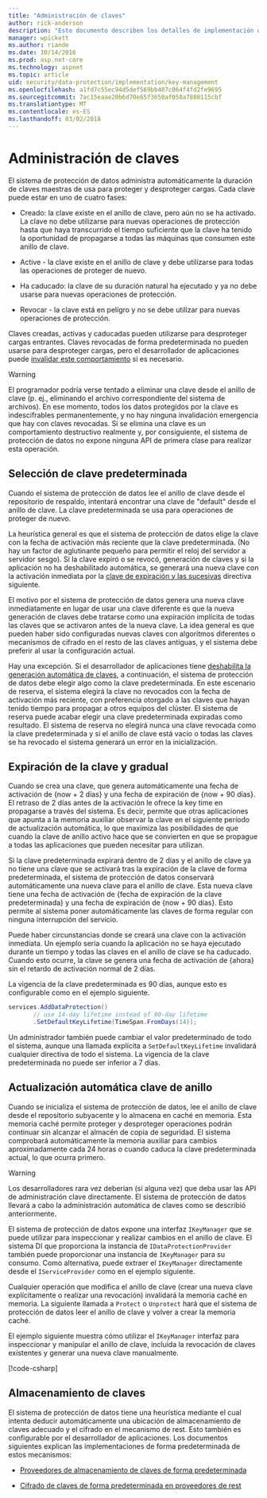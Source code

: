 ```yaml
---
title: "Administración de claves"
author: rick-anderson
description: "Este documento describen los detalles de implementación de la administración de claves de protección las API de datos principal de ASP.NET."
manager: wpickett
ms.author: riande
ms.date: 10/14/2016
ms.prod: asp.net-core
ms.technology: aspnet
ms.topic: article
uid: security/data-protection/implementation/key-management
ms.openlocfilehash: a1fd7c55ec94d5def569bb407c064f4fd2fe9695
ms.sourcegitcommit: 7ac15eaae20b6d70e65f3650af050a7880115cbf
ms.translationtype: MT
ms.contentlocale: es-ES
ms.lasthandoff: 03/02/2018
---
```

# <a name="key-management"></a>Administración de claves

<a name="data-protection-implementation-key-management"></a>

El sistema de protección de datos administra automáticamente la duración de claves maestras de usa para proteger y desproteger cargas. Cada clave puede estar en uno de cuatro fases:

* Creado: la clave existe en el anillo de clave, pero aún no se ha activado. La clave no debe utilizarse para nuevas operaciones de protección hasta que haya transcurrido el tiempo suficiente que la clave ha tenido la oportunidad de propagarse a todas las máquinas que consumen este anillo de clave.

* Active - la clave existe en el anillo de clave y debe utilizarse para todas las operaciones de proteger de nuevo.

* Ha caducado: la clave de su duración natural ha ejecutado y ya no debe usarse para nuevas operaciones de protección.

* Revocar - la clave está en peligro y no se debe utilizar para nuevas operaciones de protección.

Claves creadas, activas y caducadas pueden utilizarse para desproteger cargas entrantes. Claves revocadas de forma predeterminada no pueden usarse para desproteger cargas, pero el desarrollador de aplicaciones puede [invalidar este comportamiento](../consumer-apis/dangerous-unprotect.md#data-protection-consumer-apis-dangerous-unprotect) si es necesario.

>[!WARNING]
> El programador podría verse tentado a eliminar una clave desde el anillo de clave (p. ej., eliminando el archivo correspondiente del sistema de archivos). En ese momento, todos los datos protegidos por la clave es indescifrables permanentemente, y no hay ninguna invalidación emergencia que hay con claves revocadas. Si se elimina una clave es un comportamiento destructivo realmente y, por consiguiente, el sistema de protección de datos no expone ninguna API de primera clase para realizar esta operación.

## <a name="default-key-selection"></a>Selección de clave predeterminada

Cuando el sistema de protección de datos lee el anillo de clave desde el repositorio de respaldo, intentará encontrar una clave de "default" desde el anillo de clave. La clave predeterminada se usa para operaciones de proteger de nuevo.

La heurística general es que el sistema de protección de datos elige la clave con la fecha de activación más reciente que la clave predeterminada. (No hay un factor de aglutinante pequeño para permitir el reloj del servidor a servidor sesgo). Si la clave expiró o se revocó, generación de claves y si la aplicación no ha deshabilitado automática, se generará una nueva clave con la activación inmediata por la [clave de expiración y las sucesivas](xref:security/data-protection/implementation/key-management#data-protection-implementation-key-management-expiration) directiva siguiente.

El motivo por el sistema de protección de datos genera una nueva clave inmediatamente en lugar de usar una clave diferente es que la nueva generación de claves debe tratarse como una expiración implícita de todas las claves que se activaron antes de la nueva clave. La idea general es que pueden haber sido configuradas nuevas claves con algoritmos diferentes o mecanismos de cifrado en el resto de las claves antiguas, y el sistema debe preferir al usar la configuración actual.

Hay una excepción. Si el desarrollador de aplicaciones tiene [deshabilita la generación automática de claves](xref:security/data-protection/configuration/overview#disableautomatickeygeneration), a continuación, el sistema de protección de datos debe elegir algo como la clave predeterminada. En este escenario de reserva, el sistema elegirá la clave no revocados con la fecha de activación más reciente, con preferencia otorgado a las claves que hayan tenido tiempo para propagar a otros equipos del clúster. El sistema de reserva puede acabar elegir una clave predeterminada expiradas como resultado. El sistema de reserva no elegirá nunca una clave revocada como la clave predeterminada y si el anillo de clave está vacío o todas las claves se ha revocado el sistema generará un error en la inicialización.

<a name="data-protection-implementation-key-management-expiration"></a>

## <a name="key-expiration-and-rolling"></a>Expiración de la clave y gradual

Cuando se crea una clave, que genera automáticamente una fecha de activación de {now + 2 días} y una fecha de expiración de {now + 90 días}. El retraso de 2 días antes de la activación le ofrece la key time en propagarse a través del sistema. Es decir, permite que otras aplicaciones que apunta a la memoria auxiliar observar la clave en el siguiente período de actualización automática, lo que maximiza las posibilidades de que cuando la clave de anillo activo hace que se convierten en que se propague a todas las aplicaciones que pueden necesitar para utilizan.

Si la clave predeterminada expirará dentro de 2 días y el anillo de clave ya no tiene una clave que se activará tras la expiración de la clave de forma predeterminada, el sistema de protección de datos conservará automáticamente una nueva clave para el anillo de clave. Esta nueva clave tiene una fecha de activación de {fecha de expiración de la clave predeterminada} y una fecha de expiración de {now + 90 días}. Esto permite al sistema poner automáticamente las claves de forma regular con ninguna interrupción del servicio.

Puede haber circunstancias donde se creará una clave con la activación inmediata. Un ejemplo sería cuando la aplicación no se haya ejecutado durante un tiempo y todas las claves en el anillo de clave se ha caducado. Cuando esto ocurre, la clave se genera una fecha de activación de {ahora} sin el retardo de activación normal de 2 días.

La vigencia de la clave predeterminada es 90 días, aunque esto es configurable como en el ejemplo siguiente.

```csharp
services.AddDataProtection()
       // use 14-day lifetime instead of 90-day lifetime
       .SetDefaultKeyLifetime(TimeSpan.FromDays(14));
```

Un administrador también puede cambiar el valor predeterminado de todo el sistema, aunque una llamada explícita a `SetDefaultKeyLifetime` invalidará cualquier directiva de todo el sistema. La vigencia de la clave predeterminada no puede ser inferior a 7 días.

## <a name="automatic-key-ring-refresh"></a>Actualización automática clave de anillo

Cuando se inicializa el sistema de protección de datos, lee el anillo de clave desde el repositorio subyacente y lo almacena en caché en memoria. Esta memoria caché permite proteger y desproteger operaciones podrán continuar sin alcanzar el almacén de copia de seguridad. El sistema comprobará automáticamente la memoria auxiliar para cambios aproximadamente cada 24 horas o cuando caduca la clave predeterminada actual, lo que ocurra primero.

>[!WARNING]
> Los desarrolladores rara vez deberían (si alguna vez) que deba usar las API de administración clave directamente. El sistema de protección de datos llevará a cabo la administración automática de claves como se describió anteriormente.

El sistema de protección de datos expone una interfaz `IKeyManager` que se puede utilizar para inspeccionar y realizar cambios en el anillo de clave. El sistema DI que proporciona la instancia de `IDataProtectionProvider` también puede proporcionar una instancia de `IKeyManager` para su consumo. Como alternativa, puede extraer el `IKeyManager` directamente desde el `IServiceProvider` como en el ejemplo siguiente.

Cualquier operación que modifica el anillo de clave (crear una nueva clave explícitamente o realizar una revocación) invalidará la memoria caché en memoria. La siguiente llamada a `Protect` o `Unprotect` hará que el sistema de protección de datos leer el anillo de clave y volver a crear la memoria caché.

El ejemplo siguiente muestra cómo utilizar el `IKeyManager` interfaz para inspeccionar y manipular el anillo de clave, incluida la revocación de claves existentes y generar una nueva clave manualmente.

[!code-csharp[](key-management/samples/key-management.cs)]

## <a name="key-storage"></a>Almacenamiento de claves

El sistema de protección de datos tiene una heurística mediante el cual intenta deducir automáticamente una ubicación de almacenamiento de claves adecuado y el cifrado en el mecanismo de rest. Esto también es configurable por el desarrollador de aplicaciones. Los documentos siguientes explican las implementaciones de forma predeterminada de estos mecanismos:

* [Proveedores de almacenamiento de claves de forma predeterminada](key-storage-providers.md#data-protection-implementation-key-storage-providers)

* [Cifrado de claves de forma predeterminada en proveedores de rest](key-encryption-at-rest.md#data-protection-implementation-key-encryption-at-rest-providers)
